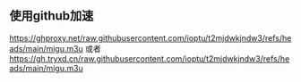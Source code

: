   
## 使用github加速 ##

https://ghproxy.net/raw.githubusercontent.com/ioptu/t2mjdwkjndw3/refs/heads/main/migu.m3u
或者 https://gh.tryxd.cn/raw.githubusercontent.com/ioptu/t2mjdwkjndw3/refs/heads/main/migu.m3u
